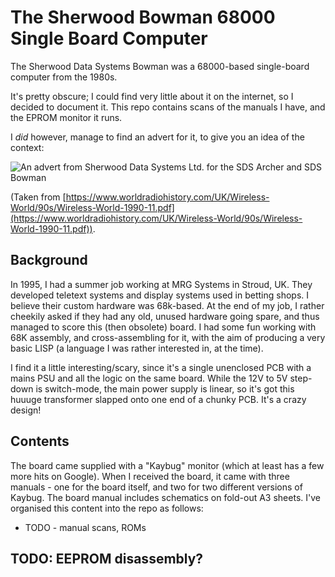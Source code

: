 # The Sherwood Bowman 68000 Single Board Computer

The Sherwood Data Systems Bowman was a 68000-based single-board
computer from the 1980s.

It's pretty obscure; I could find very little about it on the
internet, so I decided to document it. This repo contains scans of the
manuals I have, and the EPROM monitor it runs.

I *did* however, manage to find an advert for it, to give you an idea
of the context:

![An advert from Sherwood Data Systems Ltd. for the SDS Archer and SDS
Bowman](./advert.png)

(Taken from
[https://www.worldradiohistory.com/UK/Wireless-World/90s/Wireless-World-1990-11.pdf](https://www.worldradiohistory.com/UK/Wireless-World/90s/Wireless-World-1990-11.pdf)).

## Background

In 1995, I had a summer job working at MRG Systems in Stroud, UK. They
developed teletext systems and display systems used in betting
shops. I believe their custom hardware was 68k-based. At the end of my
job, I rather cheekily asked if they had any old, unused hardware
going spare, and thus managed to score this (then obsolete) board. I
had some fun working with 68K assembly, and cross-assembling for it,
with the aim of producing a very basic LISP (a language I was rather
interested in, at the time).

I find it a little interesting/scary, since it's a single unenclosed
PCB with a mains PSU and all the logic on the same board. While the
12V to 5V step-down is switch-mode, the main power supply is linear,
so it's got this huuuge transformer slapped onto one end of a chunky
PCB. It's a crazy design!

## Contents

The board came supplied with a "Kaybug" monitor (which at least has a
few more hits on Google). When I received the board, it came with
three manuals - one for the board itself, and two for two different
versions of Kaybug. The board manual includes schematics on fold-out
A3 sheets. I've organised this content into the repo as follows:

 * TODO - manual scans, ROMs

## TODO: EEPROM disassembly?
